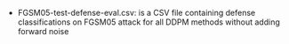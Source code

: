 * FGSM05-test-defense-eval.csv: is a CSV file containing defense classifications on FGSM05 attack for all DDPM methods without adding forward noise 